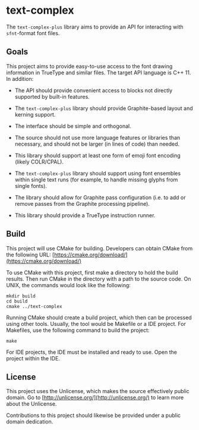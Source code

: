 # text-complex
The `text-complex-plus` library aims to provide an API for interacting
with `sfnt`-format font files.

## Goals
This project aims to provide easy-to-use access to the font drawing
information in TrueType and similar files. The target API language
is C++ 11. In addition:

- The API should provide convenient access to blocks not directly
  supported by built-in features.

- The `text-complex-plus` library should provide Graphite-based layout
  and kerning support.

- The interface should be simple and orthogonal.

- The source should not use more language features or libraries
  than necessary, and should not be larger (in lines of code)
  than needed.

- This library should support at least one form of emoji font encoding
  (likely COLR/CPAL).

- The `text-complex-plus` library should support using font ensembles
  within single text runs (for example, to handle missing glyphs from
  single fonts).

- The library should allow for Graphite pass configuration (i.e. to
  add or remove passes from the Graphite processing pipeline).

- This library should provide a TrueType instruction runner.

## Build

This project will use CMake for building. Developers can obtain CMake from
the following URL:
[https://cmake.org/download/](https://cmake.org/download/)

To use CMake with this project, first make a directory to hold the build
results. Then run CMake in the directory with a path to the source code.
On UNIX, the commands would look like the following:
```
mkdir build
cd build
cmake ../text-complex
```

Running CMake should create a build project, which then can be processed
using other tools. Usually, the tool would be Makefile or a IDE project.
For Makefiles, use the following command to build the project:
```
make
```
For IDE projects, the IDE must be installed and ready to use. Open the
project within the IDE.

## License
This project uses the Unlicense, which makes the source effectively
public domain. Go to [http://unlicense.org/](http://unlicense.org/)
to learn more about the Unlicense.

Contributions to this project should likewise be provided under a
public domain dedication.
